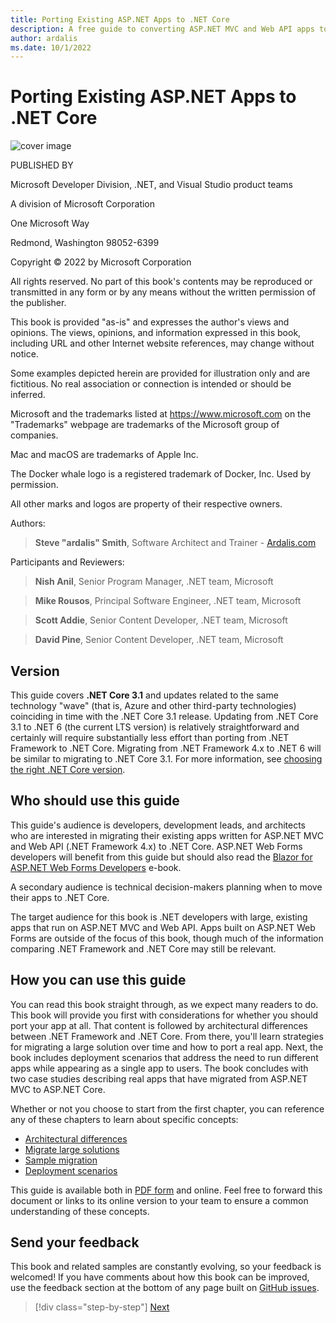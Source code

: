 ```yaml
---
title: Porting Existing ASP.NET Apps to .NET Core
description: A free guide to converting ASP.NET MVC and Web API apps to ASP.NET Core.
author: ardalis
ms.date: 10/1/2022
---
```


# Porting Existing ASP.NET Apps to .NET Core

![cover image](./media/index/porting-existing-aspnet-apps.png)

PUBLISHED BY

Microsoft Developer Division, .NET, and Visual Studio product teams

A division of Microsoft Corporation

One Microsoft Way

Redmond, Washington 98052-6399

Copyright &copy; 2022 by Microsoft Corporation

All rights reserved. No part of this book's contents may be reproduced or transmitted in any form or by any means without the written permission of the publisher.

This book is provided "as-is" and expresses the author's views and opinions. The views, opinions, and information expressed in this book, including URL and other Internet website references, may change without notice.

Some examples depicted herein are provided for illustration only and are fictitious. No real association or connection is intended or should be inferred.

Microsoft and the trademarks listed at <https://www.microsoft.com> on the "Trademarks" webpage are trademarks of the Microsoft group of companies.

Mac and macOS are trademarks of Apple Inc.

The Docker whale logo is a registered trademark of Docker, Inc. Used by permission.

All other marks and logos are property of their respective owners.

Authors:

> **Steve "ardalis" Smith**, Software Architect and Trainer - [Ardalis.com](https://ardalis.com)

Participants and Reviewers:

> **Nish Anil**, Senior Program Manager, .NET team, Microsoft

> **Mike Rousos**, Principal Software Engineer, .NET team, Microsoft

> **Scott Addie**, Senior Content Developer, .NET team, Microsoft

> **David Pine**, Senior Content Developer, .NET team, Microsoft

## Version

This guide covers **.NET Core 3.1** and updates related to the same technology "wave" (that is, Azure and other third-party technologies) coinciding in time with the .NET Core 3.1 release. Updating from .NET Core 3.1 to .NET 6 (the current LTS version) is relatively straightforward and certainly will require substantially less effort than porting from .NET Framework to .NET Core. Migrating from .NET Framework 4.x to .NET 6 will be similar to migrating to .NET Core 3.1. For more information, see [choosing the right .NET Core version](choose-net-core-version.md).

## Who should use this guide

This guide's audience is developers, development leads, and architects who are interested in migrating their existing apps written for ASP.NET MVC and Web API (.NET Framework 4.x) to .NET Core. ASP.NET Web Forms developers will benefit from this guide but should also read the [Blazor for ASP.NET Web Forms Developers](../blazor-for-web-forms-developers/index.md) e-book.

A secondary audience is technical decision-makers planning when to move their apps to .NET Core.

The target audience for this book is .NET developers with large, existing apps that run on ASP.NET MVC and Web API. Apps built on ASP.NET Web Forms are outside of the focus of this book, though much of the information comparing .NET Framework and .NET Core may still be relevant.

## How you can use this guide

You can read this book straight through, as we expect many readers to do. This book will provide you first with considerations for whether you should port your app at all. That content is followed by architectural differences between .NET Framework and .NET Core. From there, you'll learn strategies for migrating a large solution over time and how to port a real app. Next, the book includes deployment scenarios that address the need to run different apps while appearing as a single app to users. The book concludes with two case studies describing real apps that have migrated from ASP.NET MVC to ASP.NET Core.

Whether or not you choose to start from the first chapter, you can reference any of these chapters to learn about specific concepts:

- [Architectural differences](architectural-differences.md)
- [Migrate large solutions](migrate-large-solutions.md)
- [Sample migration](example-migration-eshop.md)
- [Deployment scenarios](deployment-scenarios.md)

This guide is available both in [PDF form](https://aka.ms/aspnet-porting-ebook) and online. Feel free to forward this document or links to its online version to your team to ensure a common understanding of these concepts.

## Send your feedback

This book and related samples are constantly evolving, so your feedback is welcomed! If you have comments about how this book can be improved, use the feedback section at the bottom of any page built on [GitHub issues](https://github.com/dotnet/docs/issues).

>[!div class="step-by-step"]
>[Next](introduction.md)
